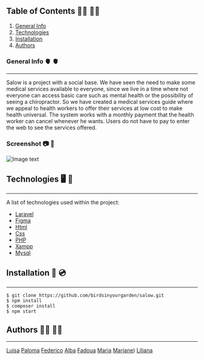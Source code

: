 ## Table of Contents :health_worker: :woman_health_worker:	
1. [General Info](#general-info)
2. [Technologies](#technologies)
3. [Installation](#installation)
4. [Authors](#Authors)

### General Info :anatomical_heart:	:anatomical_heart:		
***
Salow is a project with a social base. We have seen the need to make some medical services available to everyone, since we live in a time where not everyone can access basic care such as mental health or the possibility of seeing a chiropractor. So we have created a medical services guide where we appeal to health workers to offer their services at low cost to make health universal. The system works with a monthly payment that the health worker can cancel whenever he wants. Users do not have to pay to enter the web to see the services offered.

### Screenshot :camera:	:camera_flash:	
![Image text](https://www.united-internet.de/fileadmin/user_upload/Brands/Downloads/Logo_IONOS_by.jpg)
## Technologies :desktop_computer:	:electric_plug:	
***
A list of technologies used within the project:
* [Laravel](https://laravel.com/docs/9.x/releases)
* [Figma](https://www.figma.com/file/cN0W82jkcH02v6IDdzjrIo/salow?node-id=0%3A1&t=xZINDUx038VOrLwr-0)
* [Html]([https://example.com](https://www.w3schools.com/html/))
* [Css](https://www.w3schools.com/Css/)
* [PHP]([https://www.w3schools.com/Css/](https://www.php.net/))
* [Xampp]([[https://www.w3schools.com/Css/](https://www.php.net/)](https://www.apachefriends.org/es/index.html))
* [Mysql](https://azure.microsoft.com/es-es/free/mysql/search/?OCID=AIDcmm68ejnsa0_SEM_e91050427798171f79f033b559e09cd4:G:s&ef_id=e91050427798171f79f033b559e09cd4:G:s&msclkid=e91050427798171f79f033b559e09cd4)

## Installation :floppy_disk:	:cd:	
***
```
$ git clone https://github.com/birdsinyourgarden/salow.git
$ npm install
$ composer install
$ npm start
```
## Authors :superhero_man:	:superhero_woman:	
***
[Luisa](https://github.com/LuisaVAZ)
[Paloma](https://github.com/birdsinyourgarden)
[Federico](https://github.com/fcegatti)
[Alba](https://github.com/albapro)
[Fadoua](https://github.com/ifadoua2)
[Maria](https://github.com/Ma-shi22 )
[Marjane](https://github.com/Marjane506))
[Liliana](https://github.com/LilianaDal)


